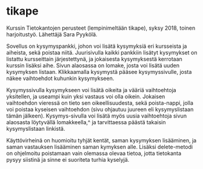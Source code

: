 # tikape

Kurssin Tietokantojen perusteet (lempinimeltään tikape), syksy 2018, toinen harjoitustyö. Lähettäjä Sara Pyykölä.

Sovellus on kysymyspankki, johon voi lisätä kysymyksiä eri kursseista ja aiheista, sekä poistaa niitä.
Juurisivulla kaikki pankkiin lisätyt kysymykset on listattu kursseittain järjestettynä, ja jokaisesta kysymyksestä 
kerrotaan kurssin lisäksi aihe.
Sivun alaosassa on lomake, josta voi lisätä uuden kysymyksen listaan.
Klikkaamalla kysymystä pääsee kysymyssivulle, josta näkee vaihtoehdot kuhunkin kysymykseen. 

Kysymyssivulla kysymykseen voi lisätä oikeita ja vääriä vaihtoehtoja yksitellen, ja useampi kuin yksi vastaus voi olla oikein.
Jokaisen vaihtoehdon vieressä on tieto sen oikeellisuudesta, sekä poista-nappi, jolla voi poistaa kyseisen vaihtoehdon (sivu ohjautuu
juureen eli kysymyslistaan tämän jälkeen).
Kysymys-sivulla voi lisätä myös uusia vaihtoehtoja sivun alaosasta löytyvällä lomakkeella,^
ja tarvittaessa päästä takaisin kysymyslistaan linkistä.

Käyttövirheinä on huomioitu tyhjät kentät, saman kysymyksen lisääminen, ja saman vastauksen lisääminen saman kymyksen alle.
Lisäksi delete-metodi on ohjelmoitu poistamaan vain olemassa olevaa tietoa, jotta tietokanta pysyy siistinä ja sinne ei suoriteta turhia
kyselyjä.
